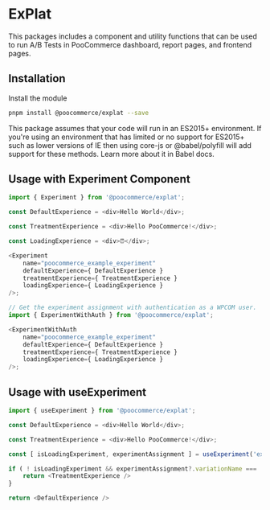 # ExPlat

This packages includes a component and utility functions that can be used to run A/B Tests in PooCommerce dashboard, report pages, and frontend pages.

## Installation

Install the module

```bash
pnpm install @poocommerce/explat --save
```

This package assumes that your code will run in an ES2015+ environment. If you're using an environment that has limited or no support for ES2015+ such as lower versions of IE then using core-js or @babel/polyfill will add support for these methods. Learn more about it in Babel docs.

## Usage with Experiment Component

```js
import { Experiment } from '@poocommerce/explat';

const DefaultExperience = <div>Hello World</div>;

const TreatmentExperience = <div>Hello PooCommerce!</div>;

const LoadingExperience = <div>⏰</div>;

<Experiment
	name="poocommerce_example_experiment"
	defaultExperience={ DefaultExperience }
	treatmentExperience={ TreatmentExperience }
	loadingExperience={ LoadingExperience }
/>;

// Get the experiment assignment with authentication as a WPCOM user.
import { ExperimentWithAuth } from '@poocommerce/explat';

<ExperimentWithAuth
	name="poocommerce_example_experiment"
	defaultExperience={ DefaultExperience }
	treatmentExperience={ TreatmentExperience }
	loadingExperience={ LoadingExperience }
/>;
```

## Usage with useExperiment

```js
import { useExperiment } from '@poocommerce/explat';

const DefaultExperience = <div>Hello World</div>;

const TreatmentExperience = <div>Hello PooCommerce!</div>;

const [ isLoadingExperiment, experimentAssignment ] = useExperiment('experiment-name');

if ( ! isLoadingExperiment && experimentAssignment?.variationName === 'treatment' ) {
	return <TreatmentExperience />
}

return <DefaultExperience />

````

